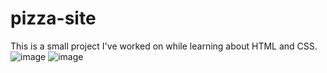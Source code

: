 # pizza-site

This is a small project I've worked on while learning about HTML and CSS.
![image](https://github.com/user-attachments/assets/4420ce13-5df4-46ee-928c-df2435441569)
![image](https://github.com/user-attachments/assets/5b43df66-06be-42dd-9bc1-aa6e5c95019c)

